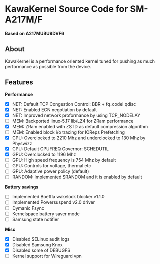 # KawaKernel Source Code for SM-A217M/F
**Based on A217MUBU9DVF6**

## About
KawaKernel is a performance oriented kernel tuned for pushing as much performance as possible from the device.

## Features

**Performance**
* [x] NET: Default TCP Congestion Control: BBR + fq_codel qdisc
* [x] NET: Enabled ECN negotiation by default
* [x] NET: Improved network proformance by using TCP_NODELAY
* [ ] MEM: Backported linux-5.17 lib/LZ4 for ZRam performance
* [x] MEM: ZRam enabled with ZSTD as default compression algorithm
* [ ] MEM: Enabled block i/o tracing for IOReps Prefetching
* [x] CPU: Overclocked to 2210 Mhz and underclocked to 130 Mhz by Physwizz
* [x] CPU: Default CPUFREQ Governor: SCHEDUTIL
* [x] GPU: Overclocked to 1196 Mhz
* [ ] GPU: High speed frequency is 754 Mhz by default
* [ ] GPU: Controls for voltage, thermal etc
* [ ] GPU: Adaptive power policy (default)
* [ ] RANDOM: Implemented SRANDOM and it is enabled by default

**Battery savings**
* [ ] Implemented Boeffla wakelock blocker v1.1.0
* [ ] Implemented Powersuspend v2.0 driver
* [ ] Dymanic Fsync
* [ ] Kernelspace battery saver mode
* [ ] Samsung state notifier

**Misc**
* [x] Disabled SELinux audit logs
* [x] Disabled Samsung Knox
* [x] Disabled some of DEBUGFS
* [ ] Kernel support for Wireguard vpn